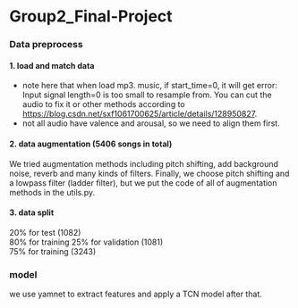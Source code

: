 # Group2_Final-Project


### Data preprocess
#### 1. load and match data
* note here that when load mp3. music, if start_time=0, it will get error: Input signal length=0 is too small to resample from. You can cut the audio to fix it or other methods according to https://blog.csdn.net/sxf1061700625/article/details/128950827.
* not all audio have valence and arousal, so we need to align them first.
#### 2. data augmentation (5406 songs in total)
We tried augmentation methods including pitch shifting, add background noise, reverb and many kinds of filters. Finally, we choose pitch shifting and a lowpass filter (ladder filter), but we put the code of all of augmentation methods in the utils.py.
#### 3. data split
20% for test (1082)  
80% for training  25% for validation (1081)  
                  75% for training (3243)  

### model
we use yamnet to extract features and apply a TCN model after that.
